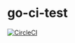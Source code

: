 # go-ci-test

[![CircleCI](https://circleci.com/gh/dpineda64/go-ci-test/tree/master.svg?style=svg)](https://circleci.com/gh/dpineda64/go-ci-test/tree/master)
